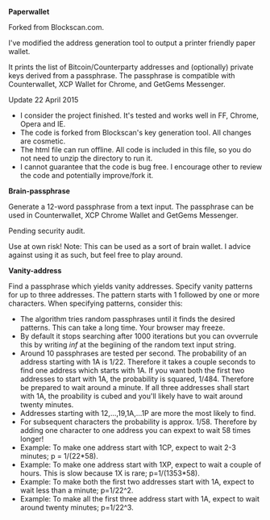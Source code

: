 **Paperwallet**

Forked from Blockscan.com.

I've modified the address generation tool to output a printer friendly paper wallet.

It prints the list of Bitcoin/Counterparty addresses and (optionally) private keys derived from a passphrase. The passphrase is compatible with Counterwallet, XCP Wallet for Chrome, and GetGems Messenger.

Update 22 April 2015

* I consider the project finished. It's tested and works well in FF, Chrome, Opera and IE.
* The code is forked from Blockscan's key generation tool. All changes are cosmetic.
* The html file can run offline. All code is included in this file, so you do not need to unzip the directory to run it.
* I cannot guarantee that the code is bug free. I encourage other to review the code and potentially improve/fork it.

**Brain-passphrase** 

Generate a 12-word passphrase from a text input. The passphrase can be used in Counterwallet, XCP Chrome Wallet and GetGems Messenger. 

Pending security audit. 

Use at own risk! Note: This can be used as a sort of brain wallet. I advice against using it as such, but feel free to play around.

**Vanity-address**

Find a passphrase which yields vanity addresses. Specify vanity patterns for up to three addresses. The pattern starts with 1 followed by one or more characters. When specifying patterns, consider this:

* The algorithm tries random passphrases until it finds the desired patterns. This can take a long time. Your browser may freeze.
* By default it stops searching after 1000 iterations but you can ovverrule this by writing *inf* at the begiining of the random text input string.
* Around 10 passphrases are tested per second. The probability of an address starting with 1A is 1/22. Therefore it takes a couple seconds to find one address which starts with 1A. If you want both the first two addresses to start with 1A, the probability is squared, 1/484. Therefore be prepared to wait around a minute. If all three addresses shall start with 1A, the proability is cubed and you'll likely have to wait around twenty minutes.
* Addresses starting with 12,...,19,1A,...1P are more the most likely to find.
* For subsequent characters the probability is approx. 1/58. Therefore by adding one character to one address you can expext to wait 58 times longer!
* Example: To make one address start with 1CP, expect to wait 2-3 minutes; p = 1/(22*58).
* Example: To make one address start with 1XP, expect to wait a couple of hours. This is slow because 1X is rare; p=1/(1353*58).
* Example: To make both the first two addresses start with 1A, expect to wait less than a minute; p=1/22^2.
* Example: To make all the first three address start with 1A, expect to wait around twenty minutes; p=1/22^3.
